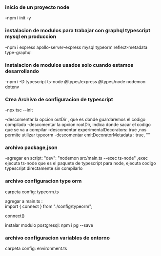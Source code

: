 ### inicio de un proyecto node

-npm i init -y

### instalacion de modulos para trabajar con graphql typescript mysql en produccion

-npm i express apollo-server-express mysql typeorm reflect-metadata type-graphql

### instalacion de modulos usados solo cuando estamos desarrollando

-npm i -D typescript ts-node @types/express @types/node nodemon dotenv

### Crea Archivo de configuracion de typescript

-npx tsc --init

-descomentar la opcion outDir , que es donde guardaremos el codigo compilado
-descomentar la opcion rootDir, indica donde sacar el codigo que se va a compilar
-descomentar experimentalDecorators: true ,nos permite utilizar typeorm
-descomentar emitDecoratorMetadata : true, ""

### archivo package,json

-agregar en script: "dev": "nodemon src/main.ts --exec ts-node" ,exec ejecuta ts-node que es el paquete de typescript para node, ejecuta codigo typescript directamente sin compilarlo

### archivo configuracion type orm

carpeta config: typeorm.ts

agregar a main.ts :  
import { connect } from "./config/typeorm";

connect()

instalar modulo postgresql: npm i pg --save

### archivo configuracion variables de entorno

carpeta config: environment.ts
